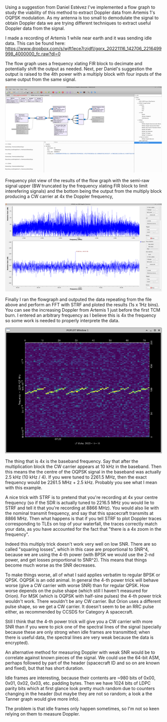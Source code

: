 Using a suggestion from Daniel Estévez I've implemented a flow graph to study the viability of this method to extract Doppler data from Artemis 1's OQPSK modulation.  As my antenna is too small to demodulate the signal to obtain Doppler data we are trying different techniques to extract useful Doppler data from the signal.

I made a recording of Artemis 1 while near earth and it was sending idle data.  This can be found here:
https://www.dropbox.com/s/wjft1ece7rzjdfl/gqrx_20221116_142706_2216499998_4000000_fc.raw?dl=0


The flow graph uses a frequency xlating FIR block to decimate and potentially shift the output as needed.  Next, per Daniel's suggestion the output is raised to the 4th power with a multiply block with four inputs of the same output from the same signal.

![My Image](https://github.com/ScottTilley/Artemis1/blob/main/RnD/OQPSK_Doppler_extract2.png)

Frequency plot view of the results of the flow graph with the semi-raw signal upper (BW truncated by the frequency xlating FIR block to limit interefering signals) and the bottom being the output from the multiply block producing a CW carrier at 4x the Doppler frequency,

![My Image](https://github.com/ScottTilley/Artemis1/blob/main/RnD/OQPSK_doppler_extract1.png)

Finally I ran the flowgraph and outputed the data repeating from the file above and perform an FFT with STRF and ploted the results (1s x 1Hz bins).  You can see the increasing Doppler from Artemis 1 just before the first TCM burn.  I entered an arbitrary frequency as I believe this is 4x the frequency so some work is needed to properly interprete the data.  

![My Image](https://github.com/ScottTilley/Artemis1/blob/main/RnD/OQPSK_doppler_extract3.png)

The thing that is 4x is the baseband frequency. Say that after the multiplication block the CW carrier appears at 10 kHz in the baseband. Then this means the the centre of the OQPSK signal in the baseband was actually 2.5 kHz (10 kHz / 4). If you were tuned to 2261.5 MHz, then the exact frequency would be 2261.5 MHz + 2.5 kHz. Probably you see what I mean with this example.

A nice trick with STRF is to pretend that you're recording at 4x your centre frequency (so if the SDR is actually tuned to 2216.5 MHz you would lie to STRF and tell it that you're recording at 8866 MHz). You would also lie with the nominal transmit frequency, and say that this spacecraft transmits at 8866 MHz. Then what happens is that if you tell STRF to plot Doppler traces corresponding to TLEs on top of your waterfall, the traces correctly match your data, as you have accounted for the fact that "there is a 4x zoom in the frequency".

Indeed this multiply trick doesn't work very well on low SNR. There are so called "squaring losses", which in this case are proportional to SNR^4, because we are using the 4-th power (with BPSK we would use the 2-nd power, and get losses proportional to SNR^2). This means that things become much worse as the SNR decreases.

To make things worse, all of what I said applies verbatim to regular BPSK or QPSK. OQPSK is an odd animal. In general the 4-th power trick will behave worse (give a CW carrier with worse SNR) than for regular QPSK. How worse depends on the pulse shape (which still I haven't measured for Orion). For MSK (which is OQPSK with half-sine pulses) the 4-th power trick wouldn't work. There wouldn't be any CW carrier. But Orion uses a different pulse shape, so we get a CW carrier. It doesn't seem to be an RRC pulse either, as recommended by CCSDS for Category A spacecraft. 

Still I think that the 4-th power trick will give you a CW carrier with more SNR than if you were to pick one of the spectral lines of the signal (specially because these are only strong when idle frames are transmitted; when there is useful data, the spectral lines are very weak because the data is encrypted).

An alternative method for measuring Doppler with weak SNR would be to correlate against known pieces of the signal. We could use the 64-bit ASM, perhaps followed by part of the header (spacecraft ID and so on are known and fixed), but that has short duration.

Idle frames are interesting, because their contents are ~980 bits of 0x00, 0x01, 0x02, 0x03, etc. padding bytes. Then we have 1024 bits of LDPC parity bits which at first glance look pretty much random due to counters changing in the header (but maybe they are not so random; a look a the Tanner graph would give more info).

The problem is that idle frames only happen sometimes, so I'm not so keen relying on them to measure Doppler.
